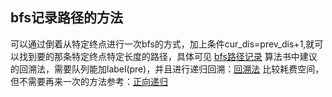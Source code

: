## bfs记录路径的方法
可以通过倒着从特定终点进行一次bfs的方式，加上条件cur_dis=prev_dis+1,就可以找到要的那条特定终点特定长度的路径，具体可见
[bfs路径记录](https://www.cnblogs.com/astonc/p/10639091.html)
算法书中建议的回溯法，需要队列能加label(pre)，并且进行递归回溯：[回溯法](https://www.jianshu.com/p/7570ce8aa833)
比较耗费空间，但不需要再来一次的方法参考：[正向递归](https://blog.csdn.net/lanshan1111/article/details/90243923)
